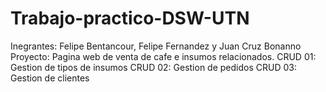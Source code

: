 # Trabajo-practico-DSW-UTN
Inegrantes: Felipe Bentancour, Felipe Fernandez y Juan Cruz Bonanno
Proyecto: Pagina web de venta de cafe e insumos relacionados.
CRUD 01: Gestion de tipos de insumos
CRUD 02: Gestion de pedidos
CRUD 03: Gestion de clientes
